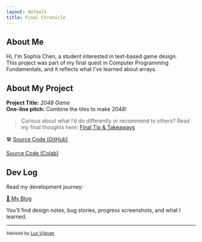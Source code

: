 ```yaml
---
layout: default
title: Final Chronicle
---
```


## About Me

Hi, I'm Sophia Chen, a student interested in text-based game design.  
This project was part of my final quest in Computer Programming Fundamentals, and it reflects what I’ve learned about arrays.

## About My Project

**Project Title:** *2048 Game*   
**One-line pitch:** Combine the tiles to make 2048!

> Curious about what I’d do differently or recommend to others? Read my final thoughts here: [Final Tip & Takeaways](_posts/2025-05-23-tip.md)

🛠️ [Source Code (GitHub)](https://github.com/sophiachen120/sophiachen120.github.io/blob/main/source_code.py)

[Source Code (Colab)](https://colab.research.google.com/drive/13TmwErEa3VGRUbs9daIMrnWU4znbHrdU?usp=sharing)

## Dev Log

Read my development journey:  

[📝 My Blog](blog.html)

You’ll find design notes, bug stories, progress screenshots, and what I learned.

---

<small>Advised by [Lux Vijayan](mailto:laxmiv2@illinois.edu)</small>
